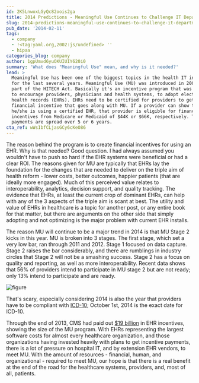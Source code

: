 ```yaml
---
id: 2K5LnwoxLGyQc82oois2ga
title: 2014 Predictions - Meaningful Use Continues to Challenge IT Departments
slug: 2014-predictions-meaningful-use-continues-to-challenge-it-departments
pub_date: '2014-02-11'
tags:
  - company
  - !<tag:yaml.org,2002:js/undefined> ''
  - hipaa
categories_blog: company
author: 1gpUmvd6yuOKUIUIY620i0
summary: 'What does "Meaningful Use" mean, and why is it needed?'
lead: >
  Meaningful Use has been one of the biggest topics in the health IT industry
  for the last several years. Meaningful Use (MU) was introduced in 2009 as a
  part of the HITECH Act. Basically it's an incentive program that was created
  to encourage providers, physicians and health systems, to adopt electronic
  health records (EHRs). EHRs need to be certified for providers to get the
  financial incentive that goes along with MU. If a provider can show that
  he/she is using a certified EHR, that provider is eligible for financial
  incentives from Medicare or Medicaid of $44K or $66K, respectively. Those
  payments are spread over 5 or 6 years.
cta_ref: wWsIbfCLjasGCy6cKeO86
---
```

The reason behind the program is to create financial incentives for using an EHR. Why is that needed? Good question. I had always assumed you wouldn't have to push so hard if the EHR systems were beneficial or had a clear ROI. The reasons given for MU are typically that EHRs lay the foundation for the changes that are needed to deliver on the triple aim of health reform - lower costs, better outcomes, happier patients (that are ideally more engaged). Much of this perceived value relates to interoperability, analytics, decision support, and quality tracking. The evidence that EHRs, at least the current crop of dominant EHRs, can help with any of the 3 aspects of the triple aim is scant at best. The utility and value of EHRs in healthcare is a topic for another post, or any entire book for that matter, but there are arguments on the other side that simply adopting and not optimizing is the major problem with current EHR installs.

The reason MU will continue to be a major trend in 2014 is that MU Stage 2 kicks in this year. MU is broken into 3 stages. The first stage, which set a very low bar, ran through 2011 and 2012. Stage 1 focused on data capture. Stage 2 raises the bar considerably, and there are rumblings in industry circles that Stage 2 will not be a smashing success. Stage 2 has a focus on quality and reporting, as well as more interoperability. Recent data shows that 56% of providers intend to participate in MU stage 2 but are not ready; only 13% intend to participate and are ready.

![figure](/assets/articles/blog/db143-fig3.png)

That's scary, especially considering 2014 is also the year that providers have to be compliant with [ICD-10](http://www.cms.gov/Medicare/Coding/ICD10/Index.html); October 1st, 2014 is the exact date for ICD-10.

Through the end of 2013, CMS had paid out [$19 billion](http://www.ihealthbeat.org/articles/2014/2/5/cms-has-paid-more-than-19b-in-meaningful-use-payments) in EHR incentives, showing the size of the MU program. With EHRs representing the largest software costs for almost every healthcare organization, and those organizations having invested heavily with plans to get incentive payments, there is a lot of pressure on hospital IT, and by extension EHR vendors, to meet MU. With the amount of resources - financial, human, and organizational - required to meet MU, our hope is that there is a real benefit at the end of the road for the healthcare systems, providers, and, most of all, patients.


  